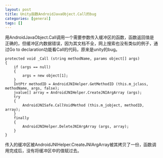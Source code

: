```yaml
---
layout: post
title: Unity函数AndroidJavaObject.Call的bug
categories: [general]
tags: []
---
```


用AndroidJavaObject.Call调用一个需要参数传入缓冲区的函数，函数返回值是正确的，但缓冲区内数据错误，因为其文档不全，网上搜索也没有类似的例子，通过Go to declaration功能看Call的代码，原来是unity的bug。

	protected void _Call (string methodName, params object[] args)
	{
		if (args == null)
		{
			args = new object[1];
		}
		IntPtr methodID = AndroidJNIHelper.GetMethodID (this.m_jclass, methodName, args, false);
		jvalue[] array = AndroidJNIHelper.CreateJNIArgArray (args);
		try
		{
			AndroidJNISafe.CallVoidMethod (this.m_jobject, methodID, array);
		}
		finally
		{
			AndroidJNIHelper.DeleteJNIArgArray (args, array);
		}
	}

传入的缓冲区被AndroidJNIHelper.CreateJNIArgArray被其拷贝了一份，函数调用完成后，没有将缓冲区中的值赋过去。